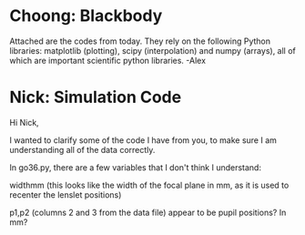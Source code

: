 # Choong: Blackbody

Attached are the codes from today.
They rely on the following Python libraries: matplotlib (plotting), scipy
(interpolation) and numpy (arrays), all of which are important scientific
python libraries.
-Alex

# Nick: Simulation Code

Hi Nick,

I wanted to clarify some of the code I have from you, to make sure I am understanding all of the data correctly.

In go36.py, there are a few variables that I don't think I understand:

widthmm (this looks like the width of the focal plane in mm, as it is used to recenter the lenslet positions)

p1,p2 (columns 2 and 3 from the data file) appear to be pupil positions? In mm?
